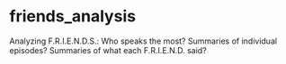 friends_analysis
================

Analyzing F.R.I.E.N.D.S.: Who speaks the most? Summaries of individual episodes? Summaries of what each F.R.I.E.N.D. said?
